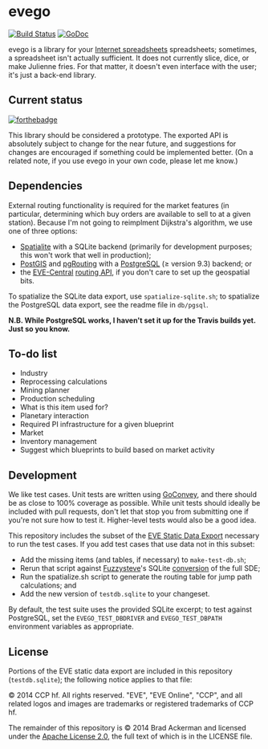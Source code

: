 # evego

[![Build Status](https://travis-ci.org/backerman/evego.svg?branch=master)](https://travis-ci.org/backerman/evego)
[![GoDoc](https://godoc.org/github.com/backerman/evego?status.svg)](https://godoc.org/github.com/backerman/evego)

evego is a library for your [Internet spreadsheets][eve] spreadsheets;
sometimes, a spreadsheet isn't actually sufficient. It does not currently slice,
dice, or make Julienne fries. For that matter, it doesn't even interface with
the user; it's just a back-end library.

[eve]: http://www.eveonline.com/

## Current status

[![forthebadge](http://forthebadge.com/badges/contains-cat-gifs.svg)](http://forthebadge.com)

This library should be considered a prototype. The exported API is absolutely
subject to change for the near future, and suggestions for changes are
encouraged if something could be implemented better. (On a related note, if you
use evego in your own code, please let me know.)

## Dependencies

External routing functionality is required for the market features (in
particular, determining which buy orders are available to sell to at a given
station). Because I'm not going to reimplment Dijkstra's algorithm, we use
one of three options:

* [Spatialite][spatialite] with a SQLite backend (primarily for development
  purposes; this won't work that well in production);
* [PostGIS][postgis] and [pgRouting][pgrouting] with a [PostgreSQL][pgsql] (≥ version 9.3) backend; or
* the [EVE-Central][evecentral] [routing API][ecapi], if you don't care to
  set up the geospatial bits.

To spatialize the SQLite data export, use `spatialize-sqlite.sh`; to spatialize the PostgreSQL data export, see the readme file in `db/pgsql`.

**N.B. While PostgreSQL works, I haven't set it up for the Travis builds yet. Just so you know.**

[spatialite]: https://www.gaia-gis.it/fossil/libspatialite/index
[pgsql]: http://www.postgresql.org
[postgis]: http://www.postgis.net
[pgrouting]: http://pgrouting.org
[evecentral]: https://eve-central.com
[ecapi]: https://eve-central.com/home/develop.html

## To-do list

- Industry
 - Reprocessing calculations
 - Mining planner
 - Production scheduling
 - What is this item used for?
- Planetary interaction
 - Required PI infrastructure for a given blueprint
- Market
 - Inventory management
 - Suggest which blueprints to build based on market activity

## Development

We like test cases. Unit tests are written using [GoConvey][convey], and there
should be as close to 100% coverage as possible. While unit tests should ideally
be included with pull requests, don't let that stop you from submitting one if
you're not sure how to test it. Higher-level tests would also be a good idea.

[convey]: http://goconvey.co/

This repository includes the subset of the [EVE Static Data Export][sde]
necessary to run the test cases. If you add test cases that use data not in
this subset:

* Add the missing items (and tables, if necessary) to `make-test-db.sh`;
* Rerun that script against [Fuzzysteve][steve]'s SQLite [conversion] of the
full SDE;
* Run the spatialize.sh script to generate the routing table for jump path
calculations; and
* Add the new version of `testdb.sqlite` to your changeset.

By default, the test suite uses the provided SQLite excerpt; to test against PostgreSQL, set the `EVEGO_TEST_DBDRIVER` and `EVEGO_TEST_DBPATH` environment variables as appropriate.

[conversion]: https://www.fuzzwork.co.uk/dump/
[sde]: https://developers.eveonline.com/resource/static-data-export
[steve]: https://www.fuzzwork.co.uk/

## License

Portions of the EVE static data export are included in this repository
(`testdb.sqlite`); the following notice applies to that file:

© 2014 CCP hf. All rights reserved. "EVE", "EVE Online", "CCP", and all related
logos and images are trademarks or registered trademarks of CCP hf.

The remainder of this repository is © 2014 Brad Ackerman and licensed under the
[Apache License 2.0][apache], the full text of which is in the LICENSE file.

[apache]: http://www.apache.org/licenses/LICENSE-2.0
